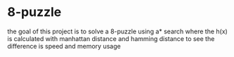 # 8-puzzle
the goal of this project is to solve a 8-puzzle
using a* search where the h(x) is calculated 
with manhattan distance and hamming distance
to see the difference is speed and memory usage 

